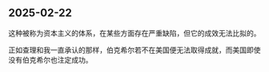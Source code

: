

## 2025-02-22

这种被称为资本主义的体系，在某些方面存在严重缺陷，但它的成效无法比拟的。

正如查理和我一直承认的那样，伯克希尔若不在美国便无法取得成就，而美国即使没有伯克希尔也注定成功。

